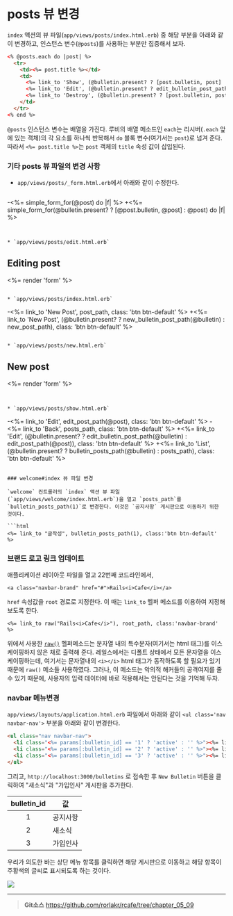 # posts 뷰 변경

`index` 액션의 뷰 파일(`app/views/posts/index.html.erb`) 중 해당 부분을 아래와 같이 변경하고, 인스턴스 변수(`@posts`)를 사용하는 부분만 집중해서 보자.

```html
<% @posts.each do |post| %>
  <tr>
    <td><%= post.title %></td>
    <td>
      <%= link_to 'Show', (@bulletin.present? ? [post.bulletin, post] : post), class: 'btn btn-default' %>
      <%= link_to 'Edit', (@bulletin.present? ? edit_bulletin_post_path(post.bulletin, post) : edit_post_path(post)), class: 'btn btn-default' %>
      <%= link_to 'Destroy', (@bulletin.present? ? [post.bulletin, post] : post), method: :delete, data: { confirm: 'Are you sure?' }, class: 'btn btn-default' %>
    </td>
  </tr>
<% end %>
```

`@posts` 인스턴스 변수는 배열을 가진다. 루비의 배열 메소드인 `each`는 리시버(`.each` 앞에 있는 객체)의 각 요소를 하나씩 반복해서 `do` 블록 변수(여기서는 `post`)로 넘겨 준다. 따라서 `<%= post.title %>`는 `post` 객체의 `title` 속성 값이 삽입된다.


### 기타 posts 뷰 파일의 변경 사항

* `app/views/posts/_form.html.erb`에서 아래와 같이 수정한다.

  ```
-<%= simple_form_for(@post) do |f| %>
+<%= simple_form_for(@bulletin.present? ? [@post.bulletin, @post] : @post) do |f| %>
```


* `app/views/posts/edit.html.erb`

  ```
  <h2>Editing post</h2>

  <%= render 'form' %>
  ```

* `app/views/posts/index.html.erb`

  ```
-<%= link_to 'New Post', post_path, class: 'btn btn-default' %>
+<%= link_to 'New Post', (@bulletin.present? ?  new_bulletin_post_path(@bulletin) : new_post_path), class: 'btn btn-default' %>
  ```

* `app/views/posts/new.html.erb`

  ```
  <h2>New post</h2>

  <%= render 'form' %>
  ```


* `app/views/posts/show.html.erb`

  ```
-<%= link_to 'Edit', edit_post_path(@post), class: 'btn btn-default' %>
-<%= link_to 'Back', posts_path, class: 'btn btn-default' %>
+<%= link_to 'Edit', (@bulletin.present? ? edit_bulletin_post_path(@bulletin)  : edit_post_path(@post)), class: 'btn btn-default' %>
+<%= link_to 'List', (@bulletin.present? ? bulletin_posts_path(@bulletin) : posts_path), class: 'btn btn-default' %>
```

### welcome#index 뷰 파일 변경

`welcome` 컨트롤러의 `index` 액션 뷰 파일(`app/views/welcome/index.html.erb`)을 열고 `posts_path`를 `bulletin_posts_path(1)`로 변경한다. 이것은 `공지사항` 게시판으로 이동하기 위한 것이다.

```html
<%= link_to "글작성", bulletin_posts_path(1), class:'btn btn-default' %>
```

### 브랜드 로고 링크 업데이트

애플리케이션 레이아웃 파일을 열고 22번째 코드라인에서,

```erb
<a class="navbar-brand" href="#">Rails<i>Cafe</i></a>
```

`href` 속성값을 `root` 경로로 지정한다. 이 때는 `link_to` 헬퍼 메소드를 이용하여 지정해 보도록 한다.

```erb
<%= link_to raw("Rails<i>Cafe</i>"), root_path, class:'navbar-brand' %>
```

위에서 사용한 [`raw()`](http://api.rubyonrails.org/classes/ActionView/Helpers/OutputSafetyHelper.html#method-i-raw) 헬퍼메소드는 문자열 내의 특수문자(여기서는 html 태그)를 이스케이핑하지 않은 채로 출력해 준다. 레일스에서는 디폴트 상태에서 모든 문자열을 이스케이핑하는데, 여기서는 문자열내의 `<i></i>` html 태그가 동작하도록 할 필요가 있기 때문에 `raw()` 메소들 사용하였다. 그러나, 이 메소드는 악의적 해커들의 공격여지를 줄 수 있기 때문에, 사용자의 입력 데이터에 바로 적용해서는 안된다는 것을 기억해 두자. 

### navbar 메뉴변경

`app/views/layouts/application.html.erb` 파일에서 아래와 같이 `<ul class='nav navbar-nav'>` 부분을 아래와 같이 변경한다.

```html
<ul class="nav navbar-nav">
  <li class="<%= params[:bulletin_id] == '1' ? 'active' : '' %>"><%= link_to '공지사항', bulletin_posts_path('1') %></li>
  <li class="<%= params[:bulletin_id] == '2' ? 'active' : '' %>"><%= link_to '새소식', bulletin_posts_path('2') %></li>
  <li class="<%= params[:bulletin_id] == '3' ? 'active' : '' %>"><%= link_to '가입인사', bulletin_posts_path('3') %></li>
</ul>
```

그리고, `http://localhost:3000/bulletins` 로 접속한 후 `New Bulletin` 버튼을 클릭하여 "새소식"과 "가입인사" 게시판을 추가한다. 

| bulletin_id | 값  |
|:--------:|--------|
| 1 | 공지사항 |
| 2 | 새소식 |
| 3 | 가입인사 |


우리가 의도한 바는 상단 메뉴 항목를 클릭하면 해당 게시판으로 이동하고 해당 항목이 주황색의 글씨로 표시되도록 하는 것이다.


![](http://i1373.photobucket.com/albums/ag392/rorlab/Photobucket%20Desktop%20-%20RORLAB/rcafe/2015-01-30_22-02-30_zpsb40d5eb8.png)


---
> **Git소스** https://github.com/rorlakr/rcafe/tree/chapter_05_09
